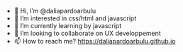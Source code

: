 - 👋 Hi, I’m @daliapardoarbulu
- 👀 I’m interested in css/html and javascript
- 🌱 I’m currently learning by javascript
- 💞️ I’m looking to collaborate on UX developpement
- 📫 How to reach me?  https://daliapardoarbulu.github.io

<!---
daliapardoarbulu/daliapardoarbulu is a ✨ special ✨ repository because its `README.md` (this file) appears on your GitHub profile.
You can click the Preview link to take a look at your changes.
--->
